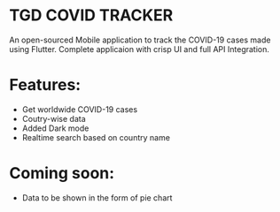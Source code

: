 # TGD COVID TRACKER
An open-sourced Mobile application to track the COVID-19 cases made using Flutter. Complete applicaion with crisp UI and full API Integration.



# Features:

  - Get worldwide COVID-19 cases
  - Coutry-wise data
  - Added Dark mode 
  - Realtime search based on country name

# Coming soon:
  - Data to be shown in the form of pie chart


